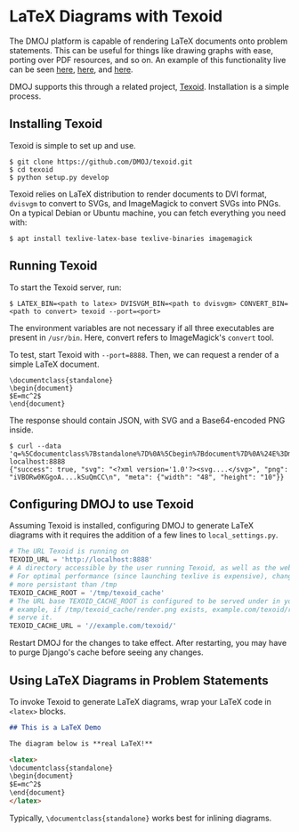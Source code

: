 # LaTeX Diagrams with Texoid

The DMOJ platform is capable of rendering LaTeX documents onto problem statements. This can be useful for things like drawing graphs
with ease, porting over PDF resources, and so on. An example of this functionality live can be seen [here](https://dmoj.ca/problem/ds4),
[here](https://dmoj.ca/problem/ccoqr16p3), and [here](https://dmoj.ca/problem/ccoqr16p1).

DMOJ supports this through a related project, [Texoid](https://github.com/DMOJ/texoid). Installation is a simple process.

## Installing Texoid
Texoid is simple to set up and use.

```
$ git clone https://github.com/DMOJ/texoid.git
$ cd texoid
$ python setup.py develop
```

Texoid relies on LaTeX distribution to render documents to DVI format, `dvisvgm` to convert to SVGs, and ImageMagick to convert 
SVGs into PNGs. On a typical Debian or Ubuntu machine, you can fetch everything you need with:

```
$ apt install texlive-latex-base texlive-binaries imagemagick
```

## Running Texoid
To start the Texoid server, run:

```
$ LATEX_BIN=<path to latex> DVISVGM_BIN=<path to dvisvgm> CONVERT_BIN=<path to convert> texoid --port=<port>
```

The environment variables are not necessary if all three executables are present in `/usr/bin`. Here, convert refers to 
ImageMagick's `convert` tool.

To test, start Texoid with `--port=8888`. Then, we can request a render of a simple LaTeX document.

```
\documentclass{standalone}
\begin{document}
$E=mc^2$
\end{document}
```

The response should contain JSON, with SVG and a Base64-encoded PNG inside.

```
$ curl --data 'q=%5Cdocumentclass%7Bstandalone%7D%0A%5Cbegin%7Bdocument%7D%0A%24E%3Dmc%5E2%24%0A%5Cend%7Bdocument%7D' localhost:8888
{"success": true, "svg": "<?xml version='1.0'?><svg....</svg>", "png": "iVBORw0KGgoA....kSuQmCC\n", "meta": {"width": "48", "height": "10"}}
```

## Configuring DMOJ to use Texoid
Assuming Texoid is installed, configuring DMOJ to generate LaTeX diagrams with it requires the addition of a few lines to 
`local_settings.py`.

```python
# The URL Texoid is running on
TEXOID_URL = 'http://localhost:8888'
# A directory accessible by the user running Texoid, as well as the web (nginx) user.
# For optimal performance (since launching texlive is expensive), change this to something
# more persistant than /tmp
TEXOID_CACHE_ROOT = '/tmp/texoid_cache'
# The URL base TEXOID_CACHE_ROOT is configured to be served under in your webserver. For
# example, if /tmp/texoid_cache/render.png exists, example.com/texoid/render.png should
# serve it.
TEXOID_CACHE_URL = '//example.com/texoid/'
```

Restart DMOJ for the changes to take effect. After restarting, you may have to purge Django's cache before seeing any changes.

## Using LaTeX Diagrams in Problem Statements
To invoke Texoid to generate LaTeX diagrams, wrap your LaTeX code in `<latex>` blocks.

```md
## This is a LaTeX Demo

The diagram below is **real LaTeX!**

<latex>
\documentclass{standalone}
\begin{document}
$E=mc^2$
\end{document}
</latex>
```

Typically, `\documentclass{standalone}` works best for inlining diagrams.
